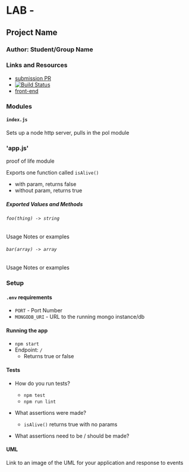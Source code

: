 # LAB - 

## Project Name

### Author: Student/Group Name

### Links and Resources
* [submission PR](https://github.com/alvian-401-advanced-javascript/lab-01)
* [![Build Status](https://www.travis-ci.com/alvian-401-advanced-javascript/lab-01.svg?branch=master)](https://www.travis-ci.com/alvian-401-advanced-javascript/lab-01)
* [front-end](https://alvian-lab-01.herokuapp.com/)


### Modules
#### `index.js`
Sets up a node http server, pulls in the pol module

### 'app.js'
proof of life module

Exports one function called `isAlive()`
* with param, returns false
* without param, returns true
##### Exported Values and Methods

###### `foo(thing) -> string`
Usage Notes or examples

###### `bar(array) -> array`
Usage Notes or examples

### Setup
#### `.env` requirements
* `PORT` - Port Number
* `MONGODB_URI` - URL to the running mongo instance/db

#### Running the app
* `npm start`
* Endpoint: `/`
  * Returns true or false

  
#### Tests
* How do you run tests?
  * `npm test`
  * `npm run lint`

* What assertions were made?
  * `isAlive()` returns true with no params
* What assertions need to be / should be made?

#### UML
Link to an image of the UML for your application and response to events
